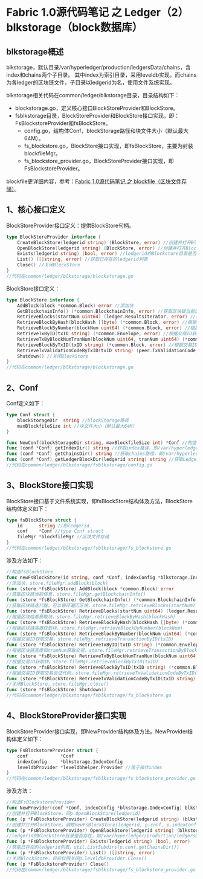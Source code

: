 # Fabric 1.0源代码笔记 之 Ledger（2）blkstorage（block数据库）

## blkstorage概述

blkstorage，默认目录/var/hyperledger/production/ledgersData/chains，含index和chains两个子目录。
其中index为索引目录，采用leveldb实现。而chains为各ledger的区块链文件，子目录以ledgerid为名，使用文件系统实现。

blkstorage相关代码在common/ledger/blkstorage目录，目录结构如下：

* blockstorage.go，定义核心接口BlockStoreProvider和BlockStore。
* fsblkstorage目录，BlockStoreProvider和BlockStore接口实现，即：FsBlockstoreProvider和fsBlockStore。
	* config.go，结构体Conf，blockStorage路径和块文件大小（默认最大64M）。
	* fs_blockstore.go，BlockStore接口实现，即fsBlockStore，主要为封装blockfileMgr。
	* fs_blockstore_provider.go，BlockStoreProvider接口实现，即FsBlockstoreProvider。
	
blockfile更详细内容，参考：[Fabric 1.0源代码笔记 之 blockfile（区块文件存储）](../blockfile/README.md)。

## 1、核心接口定义

BlockStoreProvider接口定义：提供BlockStore句柄。

```go
type BlockStoreProvider interface {
	CreateBlockStore(ledgerid string) (BlockStore, error) //创建并打开BlockStore
	OpenBlockStore(ledgerid string) (BlockStore, error) //创建并打开BlockStore
	Exists(ledgerid string) (bool, error) //ledgerid的Blockstore目录是否存在
	List() ([]string, error) //获取已存在的ledgerid列表
	Close() //关闭BlockStore
}
//代码在common/ledger/blkstorage/blockstorage.go
```

BlockStore接口定义：

```go
type BlockStore interface {
	AddBlock(block *common.Block) error //添加块
	GetBlockchainInfo() (*common.BlockchainInfo, error) //获取区块链当前信息
	RetrieveBlocks(startNum uint64) (ledger.ResultsIterator, error) //获取区块链迭代器，可以循环遍历区块
	RetrieveBlockByHash(blockHash []byte) (*common.Block, error) //根据区块哈希获取块
	RetrieveBlockByNumber(blockNum uint64) (*common.Block, error) //根据区块链高度获取块
	RetrieveTxByID(txID string) (*common.Envelope, error) //根据交易ID获取交易
	RetrieveTxByBlockNumTranNum(blockNum uint64, tranNum uint64) (*common.Envelope, error) //根据区块链高度和tranNum获取交易
	RetrieveBlockByTxID(txID string) (*common.Block, error) //根据交易ID获取块
	RetrieveTxValidationCodeByTxID(txID string) (peer.TxValidationCode, error) //根据交易ID获取交易验证代码
	Shutdown() //关闭BlockStore
}
//代码在common/ledger/blkstorage/blockstorage.go
```

## 2、Conf

Conf定义如下：

```go
type Conf struct {
	blockStorageDir  string //blockStorage路径
	maxBlockfileSize int //块文件大小（默认最大64M）
}

func NewConf(blockStorageDir string, maxBlockfileSize int) *Conf //构造Conf
func (conf *Conf) getIndexDir() string //获取index路径，即/var/hyperledger/production/ledgersData/chains/index
func (conf *Conf) getChainsDir() string //获取chains路径，即/var/hyperledger/production/ledgersData/chains/chains
func (conf *Conf) getLedgerBlockDir(ledgerid string) string //获取Ledger Block，如/var/hyperledger/production/ledgersData/chains/chains/mychannel
//代码在common/ledger/blkstorage/fsblkstorage/config.go
```

## 3、BlockStore接口实现

BlockStore接口基于文件系统实现，即fsBlockStore结构体及方法，BlockStore结构体定义如下：

```go
type fsBlockStore struct {
	id      string //即ledgerid
	conf    *Conf //type Conf struct
	fileMgr *blockfileMgr //区块文件存储
}
//代码在common/ledger/blkstorage/fsblkstorage/fs_blockstore.go
```

涉及方法如下：

```go
//构造fsBlockStore
func newFsBlockStore(id string, conf *Conf, indexConfig *blkstorage.IndexConfig, dbHandle *leveldbhelper.DBHandle) *fsBlockStore
//添加块，store.fileMgr.addBlock(block)
func (store *fsBlockStore) AddBlock(block *common.Block) error
//获取区块链当前信息，store.fileMgr.getBlockchainInfo()
func (store *fsBlockStore) GetBlockchainInfo() (*common.BlockchainInfo, error)
//获取区块链迭代器，可以循环遍历区块，store.fileMgr.retrieveBlocks(startNum)
func (store *fsBlockStore) RetrieveBlocks(startNum uint64) (ledger.ResultsIterator, error)
//根据区块哈希获取块，store.fileMgr.retrieveBlockByHash(blockHash)
func (store *fsBlockStore) RetrieveBlockByHash(blockHash []byte) (*common.Block, error)
//根据区块链高度获取块，store.fileMgr.retrieveBlockByNumber(blockNum)
func (store *fsBlockStore) RetrieveBlockByNumber(blockNum uint64) (*common.Block, error)
//根据交易ID获取交易，store.fileMgr.retrieveTransactionByID(txID)
func (store *fsBlockStore) RetrieveTxByID(txID string) (*common.Envelope, error) 
//根据区块链高度和tranNum获取交易，store.fileMgr.retrieveTransactionByBlockNumTranNum(blockNum, tranNum)
func (store *fsBlockStore) RetrieveTxByBlockNumTranNum(blockNum uint64, tranNum uint64) (*common.Envelope, error)
//根据交易ID获取块，store.fileMgr.retrieveBlockByTxID(txID)
func (store *fsBlockStore) RetrieveBlockByTxID(txID string) (*common.Block, error) 
//根据交易ID获取交易验证代码，store.fileMgr.retrieveTxValidationCodeByTxID(txID)
func (store *fsBlockStore) RetrieveTxValidationCodeByTxID(txID string) (peer.TxValidationCode, error) 
//关闭BlockStore，store.fileMgr.close()
func (store *fsBlockStore) Shutdown() 
//代码在common/ledger/blkstorage/fsblkstorage/fs_blockstore.go
```

## 4、BlockStoreProvider接口实现

BlockStoreProvider接口实现，即NewProvider结构体及方法。NewProvider结构体定义如下：

```go
type FsBlockstoreProvider struct {
	conf            *Conf
	indexConfig     *blkstorage.IndexConfig
	leveldbProvider *leveldbhelper.Provider //用于操作index
}
//代码在common/ledger/blkstorage/fsblkstorage/fs_blockstore_provider.go
```

涉及方法：

```go
//构造FsBlockstoreProvider
func NewProvider(conf *Conf, indexConfig *blkstorage.IndexConfig) blkstorage.BlockStoreProvider 
//创建并打开BlockStore，同p.OpenBlockStore(ledgerid)
func (p *FsBlockstoreProvider) CreateBlockStore(ledgerid string) (blkstorage.BlockStore, error) 
//创建并打开BlockStore，调取newFsBlockStore(ledgerid, p.conf, p.indexConfig, indexStoreHandle)，即构造fsBlockStore
func (p *FsBlockstoreProvider) OpenBlockStore(ledgerid string) (blkstorage.BlockStore, error) 
//ledgerid的Blockstore目录是否存在，如/var/hyperledger/production/ledgersData/chains/chains/mychannel
func (p *FsBlockstoreProvider) Exists(ledgerid string) (bool, error) 
//获取已存在的ledgerid列表，util.ListSubdirs(p.conf.getChainsDir())
func (p *FsBlockstoreProvider) List() ([]string, error) 
//关闭BlockStore，目前仅限关闭p.leveldbProvider.Close()
func (p *FsBlockstoreProvider) Close() 
//代码在common/ledger/blkstorage/fsblkstorage/fs_blockstore_provider.go
```